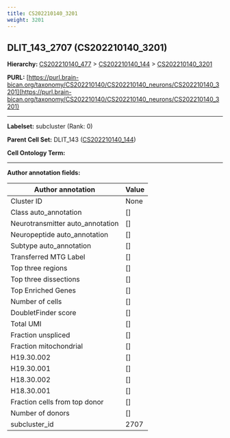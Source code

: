 ```yaml
---
title: CS202210140_3201
weight: 3201
---
```

## DLIT_143_2707 (CS202210140_3201)
<b>Hierarchy: </b>
[CS202210140_477](../CS202210140_477) >
[CS202210140_144](../CS202210140_144) >
[CS202210140_3201](../CS202210140_3201)

**PURL:** [https://purl.brain-bican.org/taxonomy/CS202210140/CS202210140_neurons/CS202210140_3201](https://purl.brain-bican.org/taxonomy/CS202210140/CS202210140_neurons/CS202210140_3201)

---


**Labelset:** subcluster (Rank: 0)

**Parent Cell Set:** DLIT_143 ([CS202210140_144](../CS202210140_144))



**Cell Ontology Term:** 

[MARKER GENES.]: #


---

[TRANSFERRED ANNOTATIONS.]: #


[AUTHOR ANNOTATION FIELDS.]: #


**Author annotation fields:**

| Author annotation | Value |
|-------------------|-------|
|Cluster ID|None|
|Class auto_annotation|[]|
|Neurotransmitter auto_annotation|[]|
|Neuropeptide auto_annotation|[]|
|Subtype auto_annotation|[]|
|Transferred MTG Label|[]|
|Top three regions|[]|
|Top three dissections|[]|
|Top Enriched Genes|[]|
|Number of cells|[]|
|DoubletFinder score|[]|
|Total UMI|[]|
|Fraction unspliced|[]|
|Fraction mitochondrial|[]|
|H19.30.002|[]|
|H19.30.001|[]|
|H18.30.002|[]|
|H18.30.001|[]|
|Fraction cells from top donor|[]|
|Number of donors|[]|
|subcluster_id|2707|
